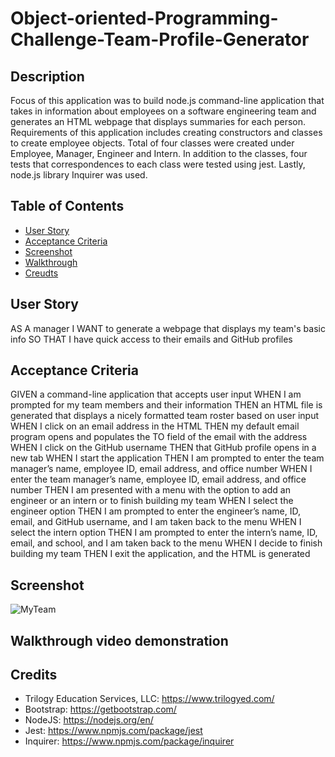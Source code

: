# Object-oriented-Programming-Challenge-Team-Profile-Generator

## Description
Focus of this application was to build node.js command-line application that takes in information about employees on a software engineering team and generates an HTML webpage that displays summaries for each person. Requirements of this application includes creating constructors and classes to create employee objects. Total of four classes were created under Employee, Manager, Engineer and Intern. In addition to the classes, four tests that correspondences to each class were tested using jest. Lastly, node.js library Inquirer was used.

  ## Table of Contents
  - [User Story](#user)
  - [Acceptance Criteria](#acceptanceCriteria)
  - [Screenshot](#screenshot)
  - [Walkthrough](#walkthrough)
  - [Creudts](#credits)



## User Story
AS A manager
I WANT to generate a webpage that displays my team's basic info
SO THAT I have quick access to their emails and GitHub profiles


## Acceptance Criteria
GIVEN a command-line application that accepts user input
WHEN I am prompted for my team members and their information
THEN an HTML file is generated that displays a nicely formatted team roster based on user input
WHEN I click on an email address in the HTML
THEN my default email program opens and populates the TO field of the email with the address
WHEN I click on the GitHub username
THEN that GitHub profile opens in a new tab
WHEN I start the application
THEN I am prompted to enter the team manager’s name, employee ID, email address, and office number
WHEN I enter the team manager’s name, employee ID, email address, and office number
THEN I am presented with a menu with the option to add an engineer or an intern or to finish building my team
WHEN I select the engineer option
THEN I am prompted to enter the engineer’s name, ID, email, and GitHub username, and I am taken back to the menu
WHEN I select the intern option
THEN I am prompted to enter the intern’s name, ID, email, and school, and I am taken back to the menu
WHEN I decide to finish building my team
THEN I exit the application, and the HTML is generated


## Screenshot
![MyTeam](https://user-images.githubusercontent.com/109834827/194978715-03551d2a-0ff6-455e-b03b-47feac1ea7be.PNG)


## Walkthrough video demonstration


## Credits
- Trilogy Education Services, LLC: https://www.trilogyed.com/
- Bootstrap: https://getbootstrap.com/
- NodeJS: https://nodejs.org/en/
- Jest: https://www.npmjs.com/package/jest
- Inquirer: https://www.npmjs.com/package/inquirer
